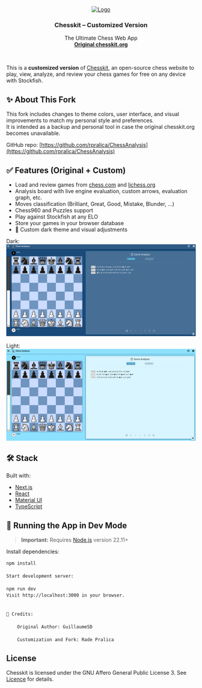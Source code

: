 <div align="center">
  <a href="https://github.com/GuillaumeSD/Chesskit">
<img width="120" height="120" src="https://sahanaliza.vercel.app/favicon.png" alt="Logo">  </a>

<h3 align="center">Chesskit – Customized Version</h3>
  <p align="center">
    The Ultimate Chess Web App
    <br />
    <a href="https://chesskit.org/" target="_blank" rel="noopener noreferrer"><strong>Original chesskit.org</strong></a>
    <br />
   
  </p>
</div>
<br />

This is a **customized version** of [Chesskit](https://github.com/GuillaumeSD/Chesskit), an open-source chess website to play, view, analyze, and review your chess games for free on any device with Stockfish.

## ✨ About This Fork

This fork includes changes to theme colors, user interface, and visual improvements to match my personal style and preferences.  
It is intended as a backup and personal tool in case the original chesskit.org becomes unavailable.

GitHub repo: [https://github.com/rpralica/ChessAnalysis](https://github.com/rpralica/ChessAnalysis)

## ✅ Features (Original + Custom)

- Load and review games from [chess.com](https://chess.com) and [lichess.org](https://lichess.org)
- Analysis board with live engine evaluation, custom arrows, evaluation graph, etc.
- Moves classification (Brilliant, Great, Good, Mistake, Blunder, ...)
- Chess960 and Puzzles support
- Play against Stockfish at any ELO
- Store your games in your browser database
- 🎨 Custom dark theme and visual adjustments

Dark:
<img src="https://github.com/rpralica/ChessAnalysis/blob/main/assets/Dark.png" />

Light:
<img src="https://github.com/rpralica/ChessAnalysis/blob/main/assets/Light.png" />
## 🛠️ Stack

Built with:
- [Next.js](https://nextjs.org/docs)
- [React](https://react.dev/learn/describing-the-ui)
- [Material UI](https://mui.com/material-ui/getting-started/overview/)
- [TypeScript](https://www.typescriptlang.org/docs/handbook/typescript-from-scratch.html)

## 🚀 Running the App in Dev Mode

> **Important:** Requires [Node.js](https://nodejs.org) version 22.11+

Install dependencies:

```bash
npm install

Start development server:

npm run dev
Visit http://localhost:3000 in your browser.


🤝 Credits:

    Original Author: GuillaumeSD

    Customization and Fork: Rade Pralica

```

## License

Chesskit is licensed under the GNU Affero General Public License 3. See [Licence](LICENCE) for
details.

